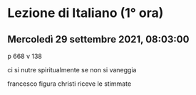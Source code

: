 # Lezione di Italiano (1° ora)
## Mercoledì 29 settembre 2021, 08:03:00

p 668 v 138

ci si nutre spiritualmente se non si vaneggia


francesco figura christi riceve le stimmate
<!--stackedit_data:
eyJoaXN0b3J5IjpbNzgzNTQ4NjM0LC0yMTEzOTE0NjU0XX0=
-->
